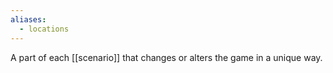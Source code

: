 ```yaml
---
aliases:
  - locations
---
```

A part of each [[scenario]] that changes or alters the game in a unique way.